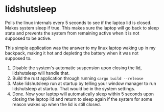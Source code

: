 # lidshutsleep
Polls the linux internals every 5 seconds to see if the laptop lid is closed. Makes system sleep if true.
This makes sure the laptop will go back to sleep state and prevents the system from remaining active when it is not supposed to be active.

This simple application was the answer to my linux laptop waking up in my backpack, making it hot and depleting the battery when it was not supposed to.


1. Disable the system's automatic suspension upon closing the lid, lidshutsleep will handle that.
2. Build the rust application through running `cargo build --release`
3. Make lidshutsleep run at startup by telling your window manager to run lidshutsleep at startup. That would be in the system settings.
4. Done. Now your laptop will automatically sleep within 5 seconds upon closing the laptop lid and return to sleep again if the system for some reason wakes up when the lid is still closed.
